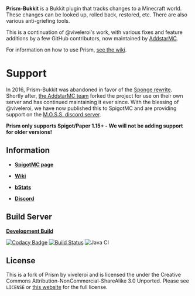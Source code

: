 **Prism-Bukkit** is a Bukkit plugin that tracks changes to a Minecraft world. These changes can be looked
up, rolled back, restored, etc. There are also various anti-griefing tools.

This is a continuation of @viveleroi's work, with various fixes and feature
additions by a few GitHub contributors, now maintained by [AddstarMC][addstarmc].

For information on how to use Prism, [see the wiki][wiki].

# Support

In 2016, Prism-Bukkit was abandoned in favor of the [Sponge rewrite][sponge]. Shortly after, [the AddstarMC team][addstarmc] forked
the project for use on their own server and has continued maintaining it ever since. With the blessing of @viveleroi,
we have now published this to SpigotMC and are providing support on the [M.O.S.S. discord server][moss].

**Prism only supports Spigot/Paper 1.15+ - We will not be adding support for older versions!**

## Information

*  [**SpigotMC page**][spigot]

*  [**Wiki**][wiki]

*  [**bStats**](https://bstats.org/plugin/bukkit/Prism/4365)

*  [**Discord**][moss]
    
## Build Server

[**Development Build**](https://jenkins.addstar.com.au/job/Prism-Bukkit/lastSuccessfulBuild/)

[![Codacy Badge](https://api.codacy.com/project/badge/Grade/90bdaff7ab11483a81b50ad2f0136bef)](https://www.codacy.com/gh/AddstarMC/Prism-Bukkit?utm_source=github.com&amp;utm_medium=referral&amp;utm_content=AddstarMC/Prism-Bukkit&amp;utm_campaign=Badge_Grade)
[![Build Status](https://jenkins.addstar.com.au/buildStatus/icon?job=Prism-Bukkit)](https://jenkins.addstar.com.au/job/Prism-Bukkit/)
![Java CI](https://github.com/AddstarMC/Prism-Bukkit/workflows/Java%20CI/badge.svg)

## License

This is a fork of Prism by viveleroi and is licensed the under the Creative Commons
Attribution-NonCommercial-ShareAlike 3.0 Unported. Please see `LICENSE` or [this website][license]
for the full license.

[sponge]: https://github.com/prism/Prism
[wiki]: https://github.com/AddstarMC/Prism-Bukkit/wiki
[license]: http://creativecommons.org/licenses/by-nc-sa/3.0/us/
[addstarmc]: https://github.com/AddstarMC
[moss]: https://discord.gg/8KgkRBA
[spigot]: https://www.spigotmc.org/resources/prism.75166/
